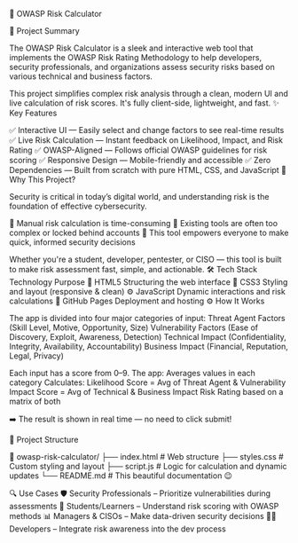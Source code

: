 🔐 OWASP Risk Calculator

📌 Project Summary

The OWASP Risk Calculator is a sleek and interactive web tool that implements the OWASP Risk Rating Methodology to help developers, security professionals, and organizations assess security risks based on various technical and business factors.

This project simplifies complex risk analysis through a clean, modern UI and live calculation of risk scores. It's fully client-side, lightweight, and fast.
✨ Key Features

✅ Interactive UI — Easily select and change factors to see real-time results
✅ Live Risk Calculation — Instant feedback on Likelihood, Impact, and Risk Rating
✅ OWASP-Aligned — Follows official OWASP guidelines for risk scoring
✅ Responsive Design — Mobile-friendly and accessible
✅ Zero Dependencies — Built from scratch with pure HTML, CSS, and JavaScript
🧠 Why This Project?

Security is critical in today’s digital world, and understanding risk is the foundation of effective cybersecurity.

🔸 Manual risk calculation is time-consuming
🔸 Existing tools are often too complex or locked behind accounts
🔸 This tool empowers everyone to make quick, informed security decisions

Whether you're a student, developer, pentester, or CISO — this tool is built to make risk assessment fast, simple, and actionable.
🛠️ Tech Stack
Technology	Purpose
🧱 HTML5	Structuring the web interface
🎨 CSS3	Styling and layout (responsive & clean)
⚙️ JavaScript	Dynamic interactions and risk calculations
🚀 GitHub Pages	Deployment and hosting
⚙️ How It Works

The app is divided into four major categories of input:
Threat Agent Factors (Skill Level, Motive, Opportunity, Size)
Vulnerability Factors (Ease of Discovery, Exploit, Awareness, Detection)
Technical Impact (Confidentiality, Integrity, Availability, Accountability)
Business Impact (Financial, Reputation, Legal, Privacy)

Each input has a score from 0–9. The app:
Averages values in each category
Calculates:
Likelihood Score = Avg of Threat Agent & Vulnerability
Impact Score = Avg of Technical & Business Impact
Risk Rating based on a matrix of both

➡️ The result is shown in real time — no need to click submit!

📁 Project Structure

📂 owasp-risk-calculator/
├── index.html        # Web structure
├── styles.css        # Custom styling and layout
├── script.js         # Logic for calculation and dynamic updates
└── README.md         # This beautiful documentation 😉

🔍 Use Cases
🛡️ Security Professionals – Prioritize vulnerabilities during assessments
🧪 Students/Learners – Understand risk scoring with OWASP methods
📊 Managers & CISOs – Make data-driven security decisions
👨‍💻 Developers – Integrate risk awareness into the dev process
